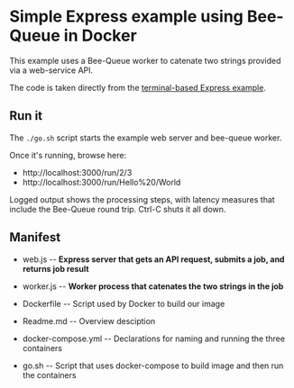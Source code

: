 # Simple Express example using Bee-Queue in Docker

This example uses a Bee-Queue worker to catenate two strings provided via a web-service API.

The code is taken directly from the [terminal-based Express example](file:../../express/README.md).

## Run it

The `./go.sh` script starts the example web server and bee-queue worker.

Once it's running, browse here:
* http://localhost:3000/run/2/3
* http://localhost:3000/run/Hello%20/World

Logged output shows the processing steps, with latency measures that include the Bee-Queue round trip.
Ctrl-C shuts it all down.


## Manifest
* web.js -- **Express server that gets an API request, submits a job, and returns job result**
* worker.js -- **Worker process that catenates the two strings in the job**

* Dockerfile -- Script used by Docker to build our image
* Readme.md -- Overview desciption
* docker-compose.yml -- Declarations for naming and running the three containers
* go.sh -- Script that uses docker-compose to build image and then run the containers
